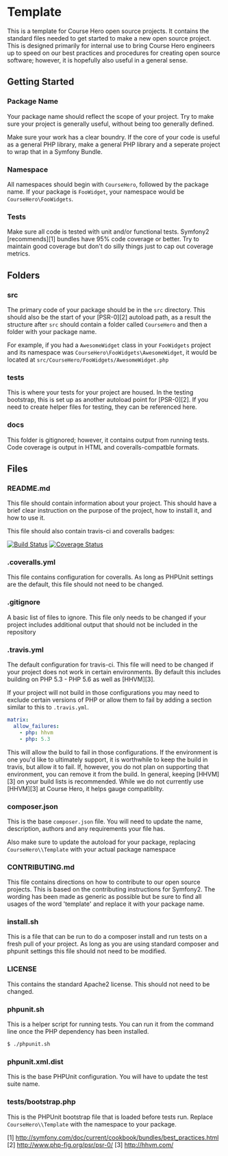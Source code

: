 Template
================

This is a template for Course Hero open source projects. 
It contains the standard files needed to get started to make a
new open source project. This is designed primarily for internal
use to bring Course Hero engineers up to speed on our best practices
and procedures for creating open source software; however, it is
hopefully also useful in a general sense.

Getting Started
---------------

### Package Name ###

Your package name should reflect the scope of your project.
Try to make sure your project is generally useful, without being too
generally defined.

Make sure your work has a clear boundry. If the core of your code is
useful as a general PHP library, make a general PHP library and a 
seperate project to wrap that in a Symfony Bundle.

### Namespace ###

All namespaces should begin with `CourseHero`, followed by the package
name. If your package is `FooWidget`, your namespace would be 
`CourseHero\FooWidgets`.

### Tests ###

Make sure all code is tested with unit and/or functional tests.
Symfony2 [recommends][1] bundles have 95% code coverage or better. Try
to maintain good coverage but don't do silly things just to cap out
coverage metrics.

Folders
---------------

### src ###

The primary code of your package should be in the `src` directory. This
should also be the start of your [PSR-0][2] autoload path, as a result
the structure after `src` should contain a folder called `CourseHero` and
then a folder with your package name.

For example, if you had a `AwesomeWidget` class in your `FooWidgets`
project and its namespace was `CourseHero\FooWidgets\AwesomeWidget`,
it would be located at `src/CourseHero/FooWidgets/AwesomeWidget.php`

### tests ###

This is where your tests for your project are housed. In the testing
bootstrap, this is set up as another autoload point for [PSR-0][2].  If
you need to create helper files for testing, they can be referenced
here.

### docs ###

This folder is gitignored; however, it contains output from running
tests. Code coverage is output in HTML and coveralls-compatble formats.


Files
---------------

### README.md ###

This file should contain information about your project.
This should have a brief clear instruction on the purpose
of the project, how to install it, and how to use it.

This file should also contain travis-ci and coveralls badges:

[![Build Status](https://travis-ci.org/course-hero/template.svg?branch=master)](https://travis-ci.org/course-hero/template) [![Coverage Status](https://img.shields.io/coveralls/course-hero/template.svg)](https://coveralls.io/r/course-hero/template?branch=master)

### .coveralls.yml ###

This file contains configuration for coveralls. As long as PHPUnit
settings are the default, this file should not need to be changed.

### .gitignore ###

A basic list of files to ignore. This file only needs to be changed
if your project includes additional output that should not be
included in the repository

### .travis.yml ###

The default configuration for travis-ci. This file will need to be
changed if your project does not work in certain environments.
By default this includes building on PHP 5.3 - PHP 5.6 as well as
[HHVM][3].

If your project will not build in those configurations you may need
to exclude certain versions of PHP or allow them to fail by adding
a section similar to this to `.travis.yml`.

```yml
matrix:
  allow_failures:
    - php: hhvm
    - php: 5.3
```

This will allow the build to fail in those configurations. If the
environment is one you'd like to ultimately support, it is worthwhile
to keep the build in travis, but allow it to fail. If, however, you do
not plan on supporting that environment, you can remove it from the
build. In general, keeping [HHVM][3] on your build lists is recommended.
While we do not currently use [HHVM][3] at Course Hero, it helps gauge
compatiblity.

### composer.json ###

This is the base `composer.json` file. You will need to update the
name, description, authors and any requirements your file has.

Also make sure to update the autoload for your package, replacing
`CourseHero\\Template` with your actual package namespace

### CONTRIBUTING.md ###

This file contains directions on how to contribute to our open
source projects. This is based on the contributing instructions for
Symfony2. The wording has been made as generic as possible but be sure
to find all usages of the word 'template' and replace it with your
package name.

### install.sh ###

This is a file that can be run to do a composer install and run tests
on a fresh pull of your project. As long as you are using standard
composer and phpunit settings this file should not need to be
modified.

### LICENSE ###

This contains the standard Apache2 license. This should not need
to be changed.

### phpunit.sh ###

This is a helper script for running tests. You can run it from the
command line once the PHP dependency has been installed.

```bash
$ ./phpunit.sh
```

### phpunit.xml.dist ###

This is the base PHPUnit configuration. You will have to update the
test suite name.

### tests/bootstrap.php ###

This is the PHPUnit bootstrap file that is loaded before tests run.
Replace `CourseHero\\Template` with the namespace to your package.

[1] http://symfony.com/doc/current/cookbook/bundles/best_practices.html
[2] http://www.php-fig.org/psr/psr-0/
[3] http://hhvm.com/
